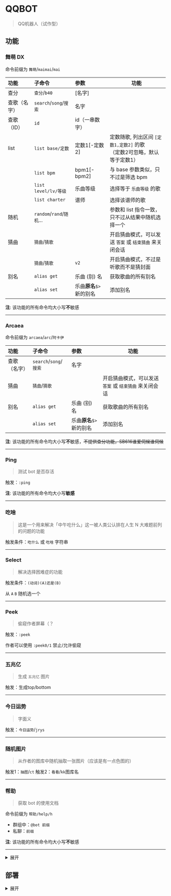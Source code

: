# QQBOT

> QQ机器人（试作型）

## 功能

### 舞萌 DX

命令前缀为 `舞萌`/`maimai`/`mai`

| 功能     | 子命令                            | 参数               | 功能                                              |
|:-------|:-------------------------------|:-----------------|-------------------------------------------------|
| 查分     | `查分`/`b40`                     | [名字]             |                                                 |
| 查歌（名字） | `search`/`song`/`搜索` | 名字               |                                                 | 
| 查歌（ID） | `id`                           | id（一串数字）         |                                                 |
| list   | `list base/定数`                 | 定数1[-定数2]        | 定数随歌, 列出区间 `[定数1,定数2]` 的歌 <br/>（定数2可忽略，默认等于定数1） |
|        | `list bpm`                     | bpm1[-bpm2]      | 与 base 参数类似，只不过是筛选 bpm                          |
|        | `list level/lv/等级`             | 乐曲等级             | 选择等于 `乐曲等级` 的歌                                  |
|        | `list charter`                 | 谱师               | 选择该谱师的歌                                         |
| 随机     | `random`/`rand`/`随机`...        |                  | 参数和 list 指令一致，只不过从结果中随机选择一个                     |
| 猜曲     | `猜曲`/`猜歌`                      |                  | 开启猜曲模式，可以发送 `答案` 或 `结束猜曲` 来关闭会话                 |
|        | `猜曲`/`猜歌`                      | `v2`             | 开启猜曲模式，不过是听歌而不是猜封面                              |
| 别名     | `alias get`                    | 乐曲 (别) 名         | 获取歌曲的所有别名                                       |
|        | `alias set`                    | 乐曲**原名**`$>`新的别名 | 添加别名                                            |

**注**: 该功能的所有命令均大小写**不**敏感

---

### Arcaea


命令前缀为 `arcaea`/`arc`/`阿卡伊`

| 功能      | 子命令                   | 参数               | 功能                              |
|:--------|:----------------------|:-----------------|---------------------------------|
| 查歌（名字）  | `search`/`song`/`搜索`  | 名字               |                                 | 
| 猜曲      | `猜曲`/`猜歌`             |                  | 开启猜曲模式，可以发送 `答案` 或 `结束猜曲` 来关闭会话 |
| 别名      | `alias get`           | 乐曲 (别) 名         | 获取歌曲的所有别名                       |
|         | `alias set`           | 乐曲**原名**`$>`新的别名 | 添加别名                            |

**注**: 该功能的所有命令均大小写**不**敏感，~~不提供查分功能，SB616谁爱伺候谁伺候~~

---

### Ping

> 测试 bot 是否存活

  触发：`:ping`

**注**: 该功能的所有命令均大小写**敏感**

---

### 吃啥

> 这是一个用来解决「中午吃什么」这一被人类公认排在人生 N 大难题前列的问题的功能

触发条件：`吃什么` 或 `吃啥` 字符串

---

### Select

> 解决选择困难症的功能

触发条件：`(动词)(A)还是(B)`

从 `A` `B` 随机选一个

---

### Peek

> 偷窥作者屏幕（？

触发：`:peek`

作者可以使用 `:peek0/1` 禁止/允许偷窥

---

### 五兆亿

> 生成 `五兆亿` 图片

触发：生成top/bottom

---

### 今日运势

> 字面义

触发：`今日运势`/`jrys`

---

### 随机图片

> 从作者的图库中随机抽取一张图片（应该是有一点色图的）

触发1：`抽图`/`ct`
触发2：`看看`/`kk`图库名

---

### 帮助

> 获取 bot 的使用文档

命令前缀为 `帮助/help/h`

- 群组中：`@bot 前缀`
- 私聊：`前缀`

**注**: 该功能的所有命令均大小写**不**敏感

---


<details>
<summary> 展开 </summary>

### Timer

> 计时器

仅私聊使用

| 命令    | 参数            | 功能       |
|-------|---------------|----------|
| :ts   |  [timer-name] | 启动一个计时器  |
| :te   | [timer-name]  | 停止一个计时器  |

---

</details>

### 

## 部署

<details>
<summary> 展开 </summary>

1. 部署 mcl
2. 在 mcl 里登陆 bot
3. 改 App.config
4. 配置数据库 (entity framework标准操作)
5. 运行，命令行参数如下（顺序敏感）：
   1. [Mirai-API-http](https://github.com/project-mirai/mirai-api-http) 的服务地址，如 `http://127.0.0.1:8080`
   2. bot 的账号，如 `123456789`
   3. Mirai-API-http 的认证密钥，如 <https://github.com/project-mirai/mirai-api-http#settingyml%E6%A8%A1%E6%9D%BF> 中的 `verifyKey`

</details>
